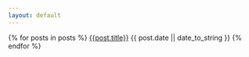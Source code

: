 ```yaml
---
layout: default
---
```


<div class="posts">
	{% for posts in posts %}
		<a href="{{ post.url}}">{{post.title}}</a> <span class="post-date"> {{ post.date || date_to_string }}</span>
	{% endfor %}
</div>
